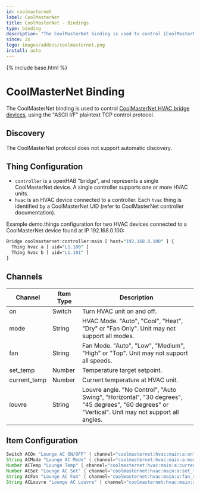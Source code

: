 ```yaml
---
id: coolmasternet
label: CoolMasterNet
title: CoolMasterNet - Bindings
type: binding
description: "The CoolMasterNet binding is used to control [CoolMasterNet HVAC bridge devices](https://coolautomation.com/products/coolmasternet/), using the 'ASCII I/F' plaintext TCP control protocol."
since: 2x
logo: images/addons/coolmasternet.png
install: auto
---
```


<!-- Attention authors: Do not edit directly. Please add your changes to the appropriate source repository -->

{% include base.html %}

# CoolMasterNet Binding

The CoolMasterNet binding is used to control [CoolMasterNet HVAC bridge devices](https://coolautomation.com/products/coolmasternet/), using the "ASCII I/F" plaintext TCP control protocol.

## Discovery

The CoolMasterNet protocol does not support automatic discovery.

## Thing Configuration

- `controller` is a openHAB "bridge", and represents a single CoolMasterNet device. A single controller supports one or more HVAC units.
- `hvac` is an HVAC device connected to a controller. Each `hvac` thing is identified by a CoolMasterNet UID (refer to CoolMasterNet controller documentation).

Example demo.things configuration for two HVAC devices connected to a CoolMasterNet device found at IP 192.168.0.100:

```perl
Bridge coolmasternet:controller:main [ host="192.168.0.100" ] {
  Thing hvac a [ uid="L1.100" ]
  Thing hvac b [ uid="L1.101" ]
}
```

## Channels

| Channel      | Item Type | Description                                                                                                                                      |
|--------------|-----------|--------------------------------------------------------------------------------------------------------------------------------------------------|
| on           | Switch    | Turn HVAC unit on and off.                                                                                                                       |
| mode         | String    | HVAC Mode. "Auto", "Cool", "Heat", "Dry" or "Fan Only". Unit may not support all modes.                                                          |
| fan          | String    | Fan Mode. "Auto", "Low", "Medium", "High" or "Top". Unit may not support all speeds.                                                             |
| set_temp     | Number    | Temperature target setpoint.                                                                                                                     |
| current_temp | Number    | Current temperature at HVAC unit.                                                                                                                |
| louvre       | String    | Louvre angle. "No Control", "Auto Swing", "Horizontal", "30 degrees", "45 degrees", "60 degrees" or "Vertical". Unit may not support all angles. |

## Item Configuration

```java
Switch ACOn "Lounge AC ON/OFF" { channel="coolmasternet:hvac:main:a:on"}
String ACMode "Lounge AC Mode" { channel="coolmasternet:hvac:main:a:mode" }
Number ACTemp "Lounge Temp" { channel="coolmasternet:hvac:main:a:current_temp" }
Number ACSet "Lounge AC Set" { channel="coolmasternet:hvac:main:a:set_temp" }
String ACFan "Lounge AC Fan" { channel="coolmasternet:hvac:main:a:fan_speed" }
String ACLouvre "Lounge AC Louvre" { channel="coolmasternet:hvac:main:a:louvre_angle" }
```
